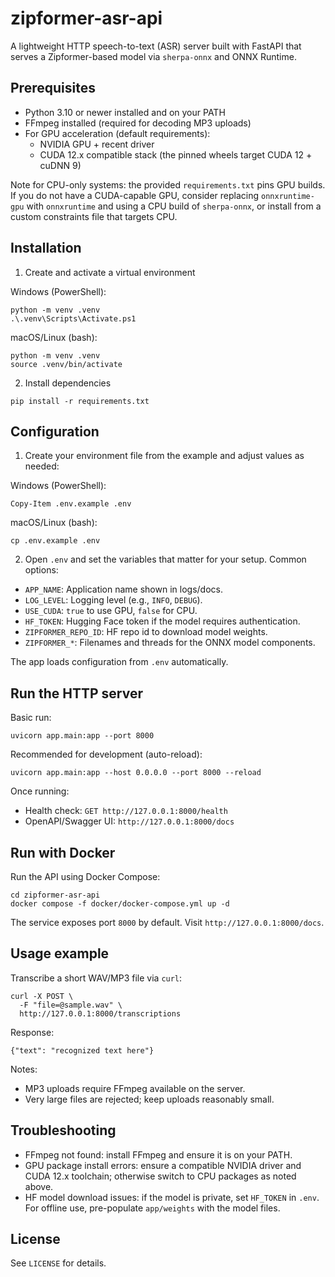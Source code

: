 # zipformer-asr-api

A lightweight HTTP speech-to-text (ASR) server built with FastAPI that serves a Zipformer-based model via `sherpa-onnx` and ONNX Runtime.

## Prerequisites

- Python 3.10 or newer installed and on your PATH
- FFmpeg installed (required for decoding MP3 uploads)
- For GPU acceleration (default requirements):
  - NVIDIA GPU + recent driver
  - CUDA 12.x compatible stack (the pinned wheels target CUDA 12 + cuDNN 9)

Note for CPU-only systems: the provided `requirements.txt` pins GPU builds. If you do not have a CUDA-capable GPU, consider replacing `onnxruntime-gpu` with `onnxruntime` and using a CPU build of `sherpa-onnx`, or install from a custom constraints file that targets CPU.

## Installation

1) Create and activate a virtual environment

Windows (PowerShell):

```
python -m venv .venv
.\.venv\Scripts\Activate.ps1
```

macOS/Linux (bash):

```
python -m venv .venv
source .venv/bin/activate
```

2) Install dependencies

```
pip install -r requirements.txt
```

## Configuration

1) Create your environment file from the example and adjust values as needed:

Windows (PowerShell):

```
Copy-Item .env.example .env
```

macOS/Linux (bash):

```
cp .env.example .env
```

2) Open `.env` and set the variables that matter for your setup. Common options:

- `APP_NAME`: Application name shown in logs/docs.
- `LOG_LEVEL`: Logging level (e.g., `INFO`, `DEBUG`).
- `USE_CUDA`: `true` to use GPU, `false` for CPU.
- `HF_TOKEN`: Hugging Face token if the model requires authentication.
- `ZIPFORMER_REPO_ID`: HF repo id to download model weights.
- `ZIPFORMER_*`: Filenames and threads for the ONNX model components.

The app loads configuration from `.env` automatically.

## Run the HTTP server

Basic run:

```
uvicorn app.main:app --port 8000
```

Recommended for development (auto-reload):

```
uvicorn app.main:app --host 0.0.0.0 --port 8000 --reload
```

Once running:

- Health check: `GET http://127.0.0.1:8000/health`
- OpenAPI/Swagger UI: `http://127.0.0.1:8000/docs`

## Run with Docker

Run the API using Docker Compose:

```
cd zipformer-asr-api
docker compose -f docker/docker-compose.yml up -d
```

The service exposes port `8000` by default. Visit `http://127.0.0.1:8000/docs`.

## Usage example

Transcribe a short WAV/MP3 file via `curl`:

```
curl -X POST \
  -F "file=@sample.wav" \
  http://127.0.0.1:8000/transcriptions
```

Response:

```
{"text": "recognized text here"}
```

Notes:

- MP3 uploads require FFmpeg available on the server.
- Very large files are rejected; keep uploads reasonably small.

## Troubleshooting

- FFmpeg not found: install FFmpeg and ensure it is on your PATH.
- GPU package install errors: ensure a compatible NVIDIA driver and CUDA 12.x toolchain; otherwise switch to CPU packages as noted above.
- HF model download issues: if the model is private, set `HF_TOKEN` in `.env`. For offline use, pre-populate `app/weights` with the model files.

## License

See `LICENSE` for details.
